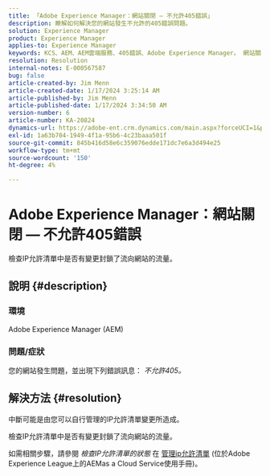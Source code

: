 ```yaml
---
title: 「Adobe Experience Manager：網站關閉 — 不允許405錯誤」
description: 瞭解如何解決您的網站發生不允許的405錯誤問題。
solution: Experience Manager
product: Experience Manager
applies-to: Experience Manager
keywords: KCS、AEM、AEM雲端服務、405錯誤、Adobe Experience Manager。 網站關閉，疑難排解
resolution: Resolution
internal-notes: E-000567587
bug: false
article-created-by: Jim Menn
article-created-date: 1/17/2024 3:25:14 AM
article-published-by: Jim Menn
article-published-date: 1/17/2024 3:34:50 AM
version-number: 6
article-number: KA-20824
dynamics-url: https://adobe-ent.crm.dynamics.com/main.aspx?forceUCI=1&pagetype=entityrecord&etn=knowledgearticle&id=07867202-e8b4-ee11-a569-6045bd006268
exl-id: 1a63b704-1949-4f1a-95b6-4c23baaa501f
source-git-commit: 845b416d58e6c359076edde171dc7e6a3d494e25
workflow-type: tm+mt
source-wordcount: '150'
ht-degree: 4%

---
```


# Adobe Experience Manager：網站關閉 — 不允許405錯誤


檢查IP允許清單中是否有變更封鎖了流向網站的流量。

## 說明 {#description}


### 環境

Adobe Experience Manager (AEM)



### 問題/症狀

您的網站發生問題，並出現下列錯誤訊息： *不允許405。*


## 解決方法 {#resolution}


中斷可能是由您可以自行管理的IP允許清單變更所造成。

檢查IP允許清單中是否有變更封鎖了流向網站的流量。

如需相關步驟，請參閱 *檢查IP允許清單的狀態* 在 [管理ip允許清單](https://experienceleague.adobe.com/docs/experience-manager-cloud-service/content/implementing/using-cloud-manager/ip-allow-lists/managing-ip-allow-lists.html?lang=en) (位於Adobe Experience League上的AEMas a Cloud Service使用手冊)。
